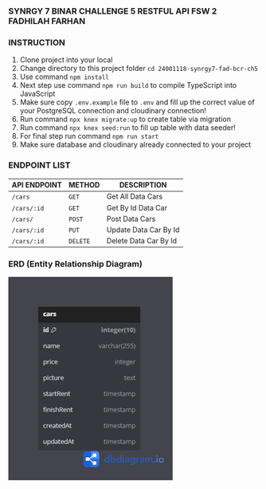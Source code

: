 ### SYNRGY 7 BINAR CHALLENGE 5 RESTFUL API FSW 2 FADHILAH FARHAN

### INSTRUCTION
1. Clone project into your local
2. Change directory to this project folder `cd 24001118-synrgy7-fad-bcr-ch5`
3. Use command `npm install`
4. Next step use command `npm run build` to compile TypeScript into JavaScript
5. Make sure copy `.env.example` file to `.env` and fill up the correct value of your PostgreSQL connection and cloudinary connection!
6. Run command `npx knex migrate:up` to create table via migration
7. Run command `npx knex seed:run` to fill up table with data seeder!
8. For final step run command `npm run start`
9. Make sure database and cloudinary already connected to your project

### ENDPOINT LIST

| API ENDPOINT | METHOD   |     DESCRIPTION        |
|--------------|----------|------------------------|
| `/cars`      |   `GET`  | Get All Data Cars      |
| `/cars/:id`  |   `GET`  | Get By Id Data Car     |
| `/cars/`     |  `POST`  | Post Data Cars         |
| `/cars/:id`  |   `PUT`  | Update Data Car By Id  |
| `/cars/:id`  | `DELETE` | Delete Data Car By Id  |

### ERD (Entity Relationship Diagram)
![alt text](./ERD_CARS_TABLE_CH5.png)